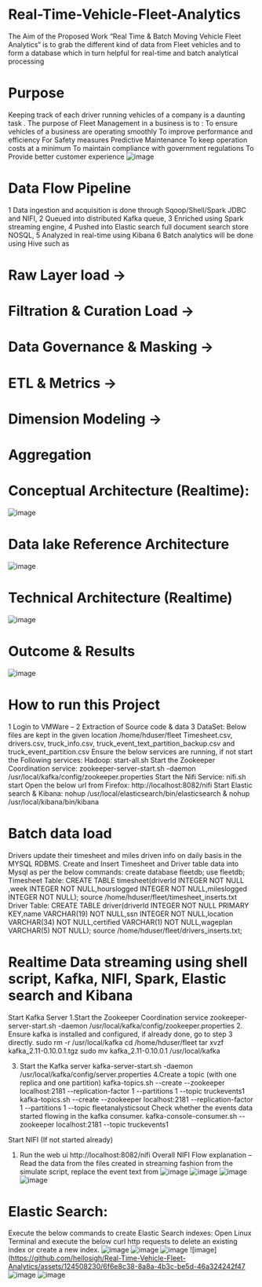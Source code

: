 # Real-Time-Vehicle-Fleet-Analytics
The Aim of the Proposed Work “Real Time &amp; Batch Moving Vehicle Fleet Analytics“ is to grab the different kind of data from Fleet vehicles and to form a database which in turn helpful for real-time and batch analytical processing
# Purpose
Keeping track of each driver running vehicles of a company is a daunting task .
The purpose of Fleet Management in a business is to :
To ensure vehicles of a business are operating smoothly
To improve performance and efficiency
For Safety measures
Predictive Maintenance
To keep operation costs at a minimum
To maintain compliance with government regulations
To Provide better customer experience
![image](https://github.com/hellosigh/Real-Time-Vehicle-Fleet-Analytics/assets/124508230/95f2f92b-b15f-4c08-a31e-9f461f99cce7)


# Data Flow Pipeline
1 Data ingestion and acquisition is done through Sqoop/Shell/Spark JDBC and NIFI, 
2 Queued into distributed Kafka queue, 
3 Enriched using Spark streaming engine, 
4 Pushed into Elastic search full document search store NOSQL, 
5 Analyzed in real-time using Kibana 
6 Batch analytics will be done using Hive such as
#  Raw Layer load -> 
#  Filtration & Curation Load -> 
# Data Governance & Masking -> 
# ETL & Metrics -> 
# Dimension Modeling -> 
# Aggregation
# Conceptual Architecture (Realtime):
![image](https://github.com/hellosigh/Real-Time-Vehicle-Fleet-Analytics/assets/124508230/267913ef-68ce-4ca2-8295-f3808e0e0c0e)

# Data lake Reference Architecture
![image](https://github.com/hellosigh/Real-Time-Vehicle-Fleet-Analytics/assets/124508230/4af359dd-59df-4fcc-9b42-db390e2d9e55)

# Technical Architecture (Realtime)
![image](https://github.com/hellosigh/Real-Time-Vehicle-Fleet-Analytics/assets/124508230/b6c1b50c-ba63-495e-8ec5-72b169ba141c)

#  Outcome & Results
![image](https://github.com/hellosigh/Real-Time-Vehicle-Fleet-Analytics/assets/124508230/3ee6b23e-2ee0-43c1-9897-b869c446249e)

# How to run this Project
1 Login to VMWare –
2 Extraction of Source code & data
3 DataSet:
Below files are kept in the given location
/home/hduser/fleet
Timesheet.csv, drivers.csv, truck_info.csv, truck_event_text_partition_backup.csv and
truck_event_partition.csv
Ensure the below services are running, if not start the Following services:
 Hadoop:
start-all.sh
Start the Zookeeper Coordination service:
zookeeper-server-start.sh -daemon /usr/local/kafka/config/zookeeper.properties
Start the Nifi Service:
nifi.sh start
Open the below url from Firefox:
http://localhost:8082/nifi
Start Elastic search & Kibana:
nohup /usr/local/elasticsearch/bin/elasticsearch &
nohup /usr/local/kibana/bin/kibana
# Batch data load
Drivers update their timesheet and miles driven info on daily basis in the MYSQL RDBMS.
Create and Insert Timesheet and Driver table data into Mysql as per the below commands:
create database fleetdb;
use fleetdb;
Timesheet Table:
CREATE TABLE timesheet(driverId INTEGER NOT NULL ,week INTEGER NOT NULL,hourslogged INTEGER
NOT NULL,mileslogged INTEGER NOT NULL);
source /home/hduser/fleet/timesheet_inserts.txt
Driver Table:
CREATE TABLE driver(driverId INTEGER NOT NULL PRIMARY KEY,name VARCHAR(19) NOT NULL,ssn
INTEGER NOT NULL,location VARCHAR(34) NOT NULL,certified VARCHAR(1) NOT NULL,wageplan
VARCHAR(5) NOT NULL);
source /home/hduser/fleet/drivers_inserts.txt;
# Realtime Data streaming using shell script, Kafka, NIFI, Spark, Elastic search and Kibana
Start Kafka Server
1.Start the Zookeeper Coordination service
zookeeper-server-start.sh -daemon /usr/local/kafka/config/zookeeper.properties
2. Ensure kafka is installed and configured, if already done, go to step 3 directly.
sudo rm -r /usr/local/kafka
cd /home/hduser/fleet
tar xvzf kafka_2.11-0.10.0.1.tgz
sudo mv kafka_2.11-0.10.0.1 /usr/local/kafka

3. Start the Kafka server
kafka-server-start.sh -daemon /usr/local/kafka/config/server.properties
4.Create a topic (with one replica and one partition)
kafka-topics.sh --create --zookeeper localhost:2181 --replication-factor 1 --partitions 1 --topic truckevents1
kafka-topics.sh --create --zookeeper localhost:2181 --replication-factor 1 --partitions 1 --topic fleetanalysticsout
Check whether the events data started flowing in the kafka consumer.
kafka-console-consumer.sh --zookeeper localhost:2181 --topic truckevents1

Start NIFI (If not started already)
1. Run the web ui
http://localhost:8082/nifi
Overall NIFI Flow explanation –
Read the data from the files created in streaming fashion from the simulate script, replace the event text from
![image](https://github.com/hellosigh/Real-Time-Vehicle-Fleet-Analytics/assets/124508230/59f229dc-2733-481d-8a50-7764c7e92e35)
![image](https://github.com/hellosigh/Real-Time-Vehicle-Fleet-Analytics/assets/124508230/1d161a83-d883-4b79-96a0-3d8ad1f6d285)
![image](https://github.com/hellosigh/Real-Time-Vehicle-Fleet-Analytics/assets/124508230/a923586c-8e6d-4bc2-b170-5c8e168891c4)
![image](https://github.com/hellosigh/Real-Time-Vehicle-Fleet-Analytics/assets/124508230/9b310d59-cc33-45c9-be96-90265ff5b424)

# Elastic Search:
Execute the below commands to create Elastic Search indexes:
Open Linux Terminal and execute the below curl http requests to delete an existing index or create a
new index.
![image](https://github.com/hellosigh/Real-Time-Vehicle-Fleet-Analytics/assets/124508230/761a1823-cadd-4496-90cf-10b784eb8de5)
![image](https://github.com/hellosigh/Real-Time-Vehicle-Fleet-Analytics/assets/124508230/e5f8fcdc-0cdd-4c5d-bb65-9b15afc7e497)
![image](https://github.com/hellosigh/Real-Time-Vehicle-Fleet-Analytics/assets/124508230/b0dbaf72-919f-493e-9cd4-3e9b52e9a508)
![image](https://github.com/hellosigh/Real-Time-Vehicle-Fleet-Analytics/assets/124508230/6f6e8c38-8a8a-4b3c-be5d-46a324242f47
![image](https://github.com/hellosigh/Real-Time-Vehicle-Fleet-Analytics/assets/124508230/c95fe209-be94-4f4e-a112-9fc577c4b616)
![image](https://github.com/hellosigh/Real-Time-Vehicle-Fleet-Analytics/assets/124508230/e0f7383e-1088-4f72-9e21-25a485d2650d)
















